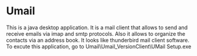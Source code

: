 # Umail
This is a java desktop application. It is a mail client that allows to send and receive emails via imap and smtp protocols. Also it allows to organize the contacts via an address book. It looks like thunderbird mail client software. 
To excute this application, go to Umail\Umail_VersionClient\UMail Setup.exe 

